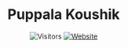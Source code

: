 <h1 align="center">Puppala Koushik</h1>
<p align="center"><img alt="Visitors" src="https://visitor-badge.glitch.me/badge?page_id=puppala-koushik.puppala-koushik.github.io" /> <a href="https://koushikpuppala.live"><img alt="Website" src="https://img.shields.io/website-up-down-green-red/http/shields.io.svg" /></a></p>